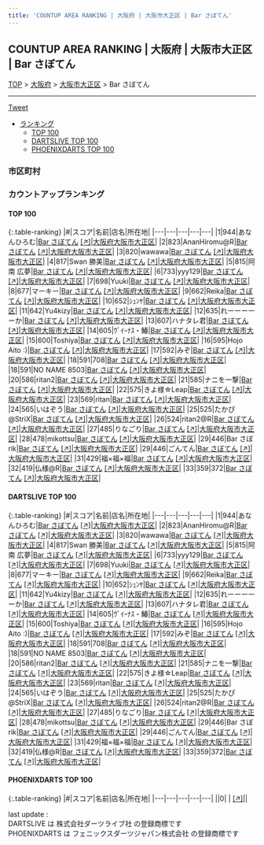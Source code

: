 ```yaml
---
title: 'COUNTUP AREA RANKING | 大阪府 | 大阪市大正区 | Bar さぼてん'
---
```

## COUNTUP AREA RANKING | 大阪府 | 大阪市大正区 | Bar さぼてん

[TOP](/darts/rank/) > [大阪府](/darts/rank/大阪府/) > [大阪市大正区](/darts/rank/大阪府/大阪市大正区/) > Bar さぼてん

___

<a href="https://twitter.com/share?ref_src=twsrc%5Etfw" data-text="COUNTUP AREA RANKING | 大阪府大阪市大正区Bar さぼてん" class="twitter-share-button" data-hashtags="DARTSLIVE,PHOENIXDARTS,darts,ダーツ" data-show-count="false">Tweet</a>

* [ランキング](#カウントアップランキング)
    * [TOP 100](#top-100)
    * [DARTSLIVE TOP 100](#dartslive-top-100)
    * [PHOENIXDARTS TOP 100](#phoenixdarts-top-100)

### 市区町村

<ul>

</ul>

### カウントアップランキング

#### TOP 100



{:.table-ranking}
|#|スコア|名前|店名|所在地|
|---|---|---|---|---|
|1|944|<span class="rank-name-dl">あなんひろむ</span>|<a href="/darts/rank/shops/b205aae58fa4063eb21333aee1bd51e4.html">Bar さぼてん</a> <a href="https://search.dartslive.com/jp/shop/b205aae58fa4063eb21333aee1bd51e4">[↗]</a>|<a href="/darts/rank/大阪府/大阪市大正区">大阪府大阪市大正区</a>|
|2|823|<span class="rank-name-dl">AnanHiromu@R</span>|<a href="/darts/rank/shops/b205aae58fa4063eb21333aee1bd51e4.html">Bar さぼてん</a> <a href="https://search.dartslive.com/jp/shop/b205aae58fa4063eb21333aee1bd51e4">[↗]</a>|<a href="/darts/rank/大阪府/大阪市大正区">大阪府大阪市大正区</a>|
|3|820|<span class="rank-name-dl">wawawa</span>|<a href="/darts/rank/shops/b205aae58fa4063eb21333aee1bd51e4.html">Bar さぼてん</a> <a href="https://search.dartslive.com/jp/shop/b205aae58fa4063eb21333aee1bd51e4">[↗]</a>|<a href="/darts/rank/大阪府/大阪市大正区">大阪府大阪市大正区</a>|
|4|817|<span class="rank-name-dl">Swan 勝美</span>|<a href="/darts/rank/shops/b205aae58fa4063eb21333aee1bd51e4.html">Bar さぼてん</a> <a href="https://search.dartslive.com/jp/shop/b205aae58fa4063eb21333aee1bd51e4">[↗]</a>|<a href="/darts/rank/大阪府/大阪市大正区">大阪府大阪市大正区</a>|
|5|815|<span class="rank-name-dl">阿南 広夢</span>|<a href="/darts/rank/shops/b205aae58fa4063eb21333aee1bd51e4.html">Bar さぼてん</a> <a href="https://search.dartslive.com/jp/shop/b205aae58fa4063eb21333aee1bd51e4">[↗]</a>|<a href="/darts/rank/大阪府/大阪市大正区">大阪府大阪市大正区</a>|
|6|733|<span class="rank-name-dl">yyy129</span>|<a href="/darts/rank/shops/b205aae58fa4063eb21333aee1bd51e4.html">Bar さぼてん</a> <a href="https://search.dartslive.com/jp/shop/b205aae58fa4063eb21333aee1bd51e4">[↗]</a>|<a href="/darts/rank/大阪府/大阪市大正区">大阪府大阪市大正区</a>|
|7|698|<span class="rank-name-dl">Yuuki</span>|<a href="/darts/rank/shops/b205aae58fa4063eb21333aee1bd51e4.html">Bar さぼてん</a> <a href="https://search.dartslive.com/jp/shop/b205aae58fa4063eb21333aee1bd51e4">[↗]</a>|<a href="/darts/rank/大阪府/大阪市大正区">大阪府大阪市大正区</a>|
|8|677|<span class="rank-name-dl">マーキー</span>|<a href="/darts/rank/shops/b205aae58fa4063eb21333aee1bd51e4.html">Bar さぼてん</a> <a href="https://search.dartslive.com/jp/shop/b205aae58fa4063eb21333aee1bd51e4">[↗]</a>|<a href="/darts/rank/大阪府/大阪市大正区">大阪府大阪市大正区</a>|
|9|662|<span class="rank-name-dl">Reika</span>|<a href="/darts/rank/shops/b205aae58fa4063eb21333aee1bd51e4.html">Bar さぼてん</a> <a href="https://search.dartslive.com/jp/shop/b205aae58fa4063eb21333aee1bd51e4">[↗]</a>|<a href="/darts/rank/大阪府/大阪市大正区">大阪府大阪市大正区</a>|
|10|652|<span class="rank-name-dl">ｼｭﾝﾔ</span>|<a href="/darts/rank/shops/b205aae58fa4063eb21333aee1bd51e4.html">Bar さぼてん</a> <a href="https://search.dartslive.com/jp/shop/b205aae58fa4063eb21333aee1bd51e4">[↗]</a>|<a href="/darts/rank/大阪府/大阪市大正区">大阪府大阪市大正区</a>|
|11|642|<span class="rank-name-dl">Yu4kizy</span>|<a href="/darts/rank/shops/b205aae58fa4063eb21333aee1bd51e4.html">Bar さぼてん</a> <a href="https://search.dartslive.com/jp/shop/b205aae58fa4063eb21333aee1bd51e4">[↗]</a>|<a href="/darts/rank/大阪府/大阪市大正区">大阪府大阪市大正区</a>|
|12|635|<span class="rank-name-dl">れーーーーーか</span>|<a href="/darts/rank/shops/b205aae58fa4063eb21333aee1bd51e4.html">Bar さぼてん</a> <a href="https://search.dartslive.com/jp/shop/b205aae58fa4063eb21333aee1bd51e4">[↗]</a>|<a href="/darts/rank/大阪府/大阪市大正区">大阪府大阪市大正区</a>|
|13|607|<span class="rank-name-dl">ハナタレ君</span>|<a href="/darts/rank/shops/b205aae58fa4063eb21333aee1bd51e4.html">Bar さぼてん</a> <a href="https://search.dartslive.com/jp/shop/b205aae58fa4063eb21333aee1bd51e4">[↗]</a>|<a href="/darts/rank/大阪府/大阪市大正区">大阪府大阪市大正区</a>|
|14|605|<span class="rank-name-dl">ｳﾞｲｰﾅｽ・鰆</span>|<a href="/darts/rank/shops/b205aae58fa4063eb21333aee1bd51e4.html">Bar さぼてん</a> <a href="https://search.dartslive.com/jp/shop/b205aae58fa4063eb21333aee1bd51e4">[↗]</a>|<a href="/darts/rank/大阪府/大阪市大正区">大阪府大阪市大正区</a>|
|15|600|<span class="rank-name-dl">Toshiya</span>|<a href="/darts/rank/shops/b205aae58fa4063eb21333aee1bd51e4.html">Bar さぼてん</a> <a href="https://search.dartslive.com/jp/shop/b205aae58fa4063eb21333aee1bd51e4">[↗]</a>|<a href="/darts/rank/大阪府/大阪市大正区">大阪府大阪市大正区</a>|
|16|595|<span class="rank-name-dl">Hojo Aito :)</span>|<a href="/darts/rank/shops/b205aae58fa4063eb21333aee1bd51e4.html">Bar さぼてん</a> <a href="https://search.dartslive.com/jp/shop/b205aae58fa4063eb21333aee1bd51e4">[↗]</a>|<a href="/darts/rank/大阪府/大阪市大正区">大阪府大阪市大正区</a>|
|17|592|<span class="rank-name-dl">みぞ</span>|<a href="/darts/rank/shops/b205aae58fa4063eb21333aee1bd51e4.html">Bar さぼてん</a> <a href="https://search.dartslive.com/jp/shop/b205aae58fa4063eb21333aee1bd51e4">[↗]</a>|<a href="/darts/rank/大阪府/大阪市大正区">大阪府大阪市大正区</a>|
|18|591|<span class="rank-name-dl">708</span>|<a href="/darts/rank/shops/b205aae58fa4063eb21333aee1bd51e4.html">Bar さぼてん</a> <a href="https://search.dartslive.com/jp/shop/b205aae58fa4063eb21333aee1bd51e4">[↗]</a>|<a href="/darts/rank/大阪府/大阪市大正区">大阪府大阪市大正区</a>|
|18|591|<span class="rank-name-dl">NO NAME 8503</span>|<a href="/darts/rank/shops/b205aae58fa4063eb21333aee1bd51e4.html">Bar さぼてん</a> <a href="https://search.dartslive.com/jp/shop/b205aae58fa4063eb21333aee1bd51e4">[↗]</a>|<a href="/darts/rank/大阪府/大阪市大正区">大阪府大阪市大正区</a>|
|20|586|<span class="rank-name-dl">ritan2</span>|<a href="/darts/rank/shops/b205aae58fa4063eb21333aee1bd51e4.html">Bar さぼてん</a> <a href="https://search.dartslive.com/jp/shop/b205aae58fa4063eb21333aee1bd51e4">[↗]</a>|<a href="/darts/rank/大阪府/大阪市大正区">大阪府大阪市大正区</a>|
|21|585|<span class="rank-name-dl">ナニを一撃</span>|<a href="/darts/rank/shops/b205aae58fa4063eb21333aee1bd51e4.html">Bar さぼてん</a> <a href="https://search.dartslive.com/jp/shop/b205aae58fa4063eb21333aee1bd51e4">[↗]</a>|<a href="/darts/rank/大阪府/大阪市大正区">大阪府大阪市大正区</a>|
|22|575|<span class="rank-name-dl">きよ様☆Leap</span>|<a href="/darts/rank/shops/b205aae58fa4063eb21333aee1bd51e4.html">Bar さぼてん</a> <a href="https://search.dartslive.com/jp/shop/b205aae58fa4063eb21333aee1bd51e4">[↗]</a>|<a href="/darts/rank/大阪府/大阪市大正区">大阪府大阪市大正区</a>|
|23|569|<span class="rank-name-dl">ritan</span>|<a href="/darts/rank/shops/b205aae58fa4063eb21333aee1bd51e4.html">Bar さぼてん</a> <a href="https://search.dartslive.com/jp/shop/b205aae58fa4063eb21333aee1bd51e4">[↗]</a>|<a href="/darts/rank/大阪府/大阪市大正区">大阪府大阪市大正区</a>|
|24|565|<span class="rank-name-dl">いはぞう</span>|<a href="/darts/rank/shops/b205aae58fa4063eb21333aee1bd51e4.html">Bar さぼてん</a> <a href="https://search.dartslive.com/jp/shop/b205aae58fa4063eb21333aee1bd51e4">[↗]</a>|<a href="/darts/rank/大阪府/大阪市大正区">大阪府大阪市大正区</a>|
|25|525|<span class="rank-name-dl">たかぴ@StriX</span>|<a href="/darts/rank/shops/b205aae58fa4063eb21333aee1bd51e4.html">Bar さぼてん</a> <a href="https://search.dartslive.com/jp/shop/b205aae58fa4063eb21333aee1bd51e4">[↗]</a>|<a href="/darts/rank/大阪府/大阪市大正区">大阪府大阪市大正区</a>|
|26|524|<span class="rank-name-dl">ritan2@R</span>|<a href="/darts/rank/shops/b205aae58fa4063eb21333aee1bd51e4.html">Bar さぼてん</a> <a href="https://search.dartslive.com/jp/shop/b205aae58fa4063eb21333aee1bd51e4">[↗]</a>|<a href="/darts/rank/大阪府/大阪市大正区">大阪府大阪市大正区</a>|
|27|485|<span class="rank-name-dl">りなごり</span>|<a href="/darts/rank/shops/b205aae58fa4063eb21333aee1bd51e4.html">Bar さぼてん</a> <a href="https://search.dartslive.com/jp/shop/b205aae58fa4063eb21333aee1bd51e4">[↗]</a>|<a href="/darts/rank/大阪府/大阪市大正区">大阪府大阪市大正区</a>|
|28|478|<span class="rank-name-dl">mikottsu</span>|<a href="/darts/rank/shops/b205aae58fa4063eb21333aee1bd51e4.html">Bar さぼてん</a> <a href="https://search.dartslive.com/jp/shop/b205aae58fa4063eb21333aee1bd51e4">[↗]</a>|<a href="/darts/rank/大阪府/大阪市大正区">大阪府大阪市大正区</a>|
|29|446|<span class="rank-name-dl">Bar さぼ　rik</span>|<a href="/darts/rank/shops/b205aae58fa4063eb21333aee1bd51e4.html">Bar さぼてん</a> <a href="https://search.dartslive.com/jp/shop/b205aae58fa4063eb21333aee1bd51e4">[↗]</a>|<a href="/darts/rank/大阪府/大阪市大正区">大阪府大阪市大正区</a>|
|29|446|<span class="rank-name-dl">ごんてん</span>|<a href="/darts/rank/shops/b205aae58fa4063eb21333aee1bd51e4.html">Bar さぼてん</a> <a href="https://search.dartslive.com/jp/shop/b205aae58fa4063eb21333aee1bd51e4">[↗]</a>|<a href="/darts/rank/大阪府/大阪市大正区">大阪府大阪市大正区</a>|
|31|429|<span class="rank-name-dl">福×福×福</span>|<a href="/darts/rank/shops/b205aae58fa4063eb21333aee1bd51e4.html">Bar さぼてん</a> <a href="https://search.dartslive.com/jp/shop/b205aae58fa4063eb21333aee1bd51e4">[↗]</a>|<a href="/darts/rank/大阪府/大阪市大正区">大阪府大阪市大正区</a>|
|32|419|<span class="rank-name-dl">仏様@R</span>|<a href="/darts/rank/shops/b205aae58fa4063eb21333aee1bd51e4.html">Bar さぼてん</a> <a href="https://search.dartslive.com/jp/shop/b205aae58fa4063eb21333aee1bd51e4">[↗]</a>|<a href="/darts/rank/大阪府/大阪市大正区">大阪府大阪市大正区</a>|
|33|359|<span class="rank-name-dl">372</span>|<a href="/darts/rank/shops/b205aae58fa4063eb21333aee1bd51e4.html">Bar さぼてん</a> <a href="https://search.dartslive.com/jp/shop/b205aae58fa4063eb21333aee1bd51e4">[↗]</a>|<a href="/darts/rank/大阪府/大阪市大正区">大阪府大阪市大正区</a>|


#### DARTSLIVE TOP 100



{:.table-ranking}
|#|スコア|名前|店名|所在地|
|---|---|---|---|---|
|1|944|<span class="rank-name-dl">あなんひろむ</span>|<a href="/darts/rank/shops/b205aae58fa4063eb21333aee1bd51e4.html">Bar さぼてん</a> <a href="https://search.dartslive.com/jp/shop/b205aae58fa4063eb21333aee1bd51e4">[↗]</a>|<a href="/darts/rank/大阪府/大阪市大正区">大阪府大阪市大正区</a>|
|2|823|<span class="rank-name-dl">AnanHiromu@R</span>|<a href="/darts/rank/shops/b205aae58fa4063eb21333aee1bd51e4.html">Bar さぼてん</a> <a href="https://search.dartslive.com/jp/shop/b205aae58fa4063eb21333aee1bd51e4">[↗]</a>|<a href="/darts/rank/大阪府/大阪市大正区">大阪府大阪市大正区</a>|
|3|820|<span class="rank-name-dl">wawawa</span>|<a href="/darts/rank/shops/b205aae58fa4063eb21333aee1bd51e4.html">Bar さぼてん</a> <a href="https://search.dartslive.com/jp/shop/b205aae58fa4063eb21333aee1bd51e4">[↗]</a>|<a href="/darts/rank/大阪府/大阪市大正区">大阪府大阪市大正区</a>|
|4|817|<span class="rank-name-dl">Swan 勝美</span>|<a href="/darts/rank/shops/b205aae58fa4063eb21333aee1bd51e4.html">Bar さぼてん</a> <a href="https://search.dartslive.com/jp/shop/b205aae58fa4063eb21333aee1bd51e4">[↗]</a>|<a href="/darts/rank/大阪府/大阪市大正区">大阪府大阪市大正区</a>|
|5|815|<span class="rank-name-dl">阿南 広夢</span>|<a href="/darts/rank/shops/b205aae58fa4063eb21333aee1bd51e4.html">Bar さぼてん</a> <a href="https://search.dartslive.com/jp/shop/b205aae58fa4063eb21333aee1bd51e4">[↗]</a>|<a href="/darts/rank/大阪府/大阪市大正区">大阪府大阪市大正区</a>|
|6|733|<span class="rank-name-dl">yyy129</span>|<a href="/darts/rank/shops/b205aae58fa4063eb21333aee1bd51e4.html">Bar さぼてん</a> <a href="https://search.dartslive.com/jp/shop/b205aae58fa4063eb21333aee1bd51e4">[↗]</a>|<a href="/darts/rank/大阪府/大阪市大正区">大阪府大阪市大正区</a>|
|7|698|<span class="rank-name-dl">Yuuki</span>|<a href="/darts/rank/shops/b205aae58fa4063eb21333aee1bd51e4.html">Bar さぼてん</a> <a href="https://search.dartslive.com/jp/shop/b205aae58fa4063eb21333aee1bd51e4">[↗]</a>|<a href="/darts/rank/大阪府/大阪市大正区">大阪府大阪市大正区</a>|
|8|677|<span class="rank-name-dl">マーキー</span>|<a href="/darts/rank/shops/b205aae58fa4063eb21333aee1bd51e4.html">Bar さぼてん</a> <a href="https://search.dartslive.com/jp/shop/b205aae58fa4063eb21333aee1bd51e4">[↗]</a>|<a href="/darts/rank/大阪府/大阪市大正区">大阪府大阪市大正区</a>|
|9|662|<span class="rank-name-dl">Reika</span>|<a href="/darts/rank/shops/b205aae58fa4063eb21333aee1bd51e4.html">Bar さぼてん</a> <a href="https://search.dartslive.com/jp/shop/b205aae58fa4063eb21333aee1bd51e4">[↗]</a>|<a href="/darts/rank/大阪府/大阪市大正区">大阪府大阪市大正区</a>|
|10|652|<span class="rank-name-dl">ｼｭﾝﾔ</span>|<a href="/darts/rank/shops/b205aae58fa4063eb21333aee1bd51e4.html">Bar さぼてん</a> <a href="https://search.dartslive.com/jp/shop/b205aae58fa4063eb21333aee1bd51e4">[↗]</a>|<a href="/darts/rank/大阪府/大阪市大正区">大阪府大阪市大正区</a>|
|11|642|<span class="rank-name-dl">Yu4kizy</span>|<a href="/darts/rank/shops/b205aae58fa4063eb21333aee1bd51e4.html">Bar さぼてん</a> <a href="https://search.dartslive.com/jp/shop/b205aae58fa4063eb21333aee1bd51e4">[↗]</a>|<a href="/darts/rank/大阪府/大阪市大正区">大阪府大阪市大正区</a>|
|12|635|<span class="rank-name-dl">れーーーーーか</span>|<a href="/darts/rank/shops/b205aae58fa4063eb21333aee1bd51e4.html">Bar さぼてん</a> <a href="https://search.dartslive.com/jp/shop/b205aae58fa4063eb21333aee1bd51e4">[↗]</a>|<a href="/darts/rank/大阪府/大阪市大正区">大阪府大阪市大正区</a>|
|13|607|<span class="rank-name-dl">ハナタレ君</span>|<a href="/darts/rank/shops/b205aae58fa4063eb21333aee1bd51e4.html">Bar さぼてん</a> <a href="https://search.dartslive.com/jp/shop/b205aae58fa4063eb21333aee1bd51e4">[↗]</a>|<a href="/darts/rank/大阪府/大阪市大正区">大阪府大阪市大正区</a>|
|14|605|<span class="rank-name-dl">ｳﾞｲｰﾅｽ・鰆</span>|<a href="/darts/rank/shops/b205aae58fa4063eb21333aee1bd51e4.html">Bar さぼてん</a> <a href="https://search.dartslive.com/jp/shop/b205aae58fa4063eb21333aee1bd51e4">[↗]</a>|<a href="/darts/rank/大阪府/大阪市大正区">大阪府大阪市大正区</a>|
|15|600|<span class="rank-name-dl">Toshiya</span>|<a href="/darts/rank/shops/b205aae58fa4063eb21333aee1bd51e4.html">Bar さぼてん</a> <a href="https://search.dartslive.com/jp/shop/b205aae58fa4063eb21333aee1bd51e4">[↗]</a>|<a href="/darts/rank/大阪府/大阪市大正区">大阪府大阪市大正区</a>|
|16|595|<span class="rank-name-dl">Hojo Aito :)</span>|<a href="/darts/rank/shops/b205aae58fa4063eb21333aee1bd51e4.html">Bar さぼてん</a> <a href="https://search.dartslive.com/jp/shop/b205aae58fa4063eb21333aee1bd51e4">[↗]</a>|<a href="/darts/rank/大阪府/大阪市大正区">大阪府大阪市大正区</a>|
|17|592|<span class="rank-name-dl">みぞ</span>|<a href="/darts/rank/shops/b205aae58fa4063eb21333aee1bd51e4.html">Bar さぼてん</a> <a href="https://search.dartslive.com/jp/shop/b205aae58fa4063eb21333aee1bd51e4">[↗]</a>|<a href="/darts/rank/大阪府/大阪市大正区">大阪府大阪市大正区</a>|
|18|591|<span class="rank-name-dl">708</span>|<a href="/darts/rank/shops/b205aae58fa4063eb21333aee1bd51e4.html">Bar さぼてん</a> <a href="https://search.dartslive.com/jp/shop/b205aae58fa4063eb21333aee1bd51e4">[↗]</a>|<a href="/darts/rank/大阪府/大阪市大正区">大阪府大阪市大正区</a>|
|18|591|<span class="rank-name-dl">NO NAME 8503</span>|<a href="/darts/rank/shops/b205aae58fa4063eb21333aee1bd51e4.html">Bar さぼてん</a> <a href="https://search.dartslive.com/jp/shop/b205aae58fa4063eb21333aee1bd51e4">[↗]</a>|<a href="/darts/rank/大阪府/大阪市大正区">大阪府大阪市大正区</a>|
|20|586|<span class="rank-name-dl">ritan2</span>|<a href="/darts/rank/shops/b205aae58fa4063eb21333aee1bd51e4.html">Bar さぼてん</a> <a href="https://search.dartslive.com/jp/shop/b205aae58fa4063eb21333aee1bd51e4">[↗]</a>|<a href="/darts/rank/大阪府/大阪市大正区">大阪府大阪市大正区</a>|
|21|585|<span class="rank-name-dl">ナニを一撃</span>|<a href="/darts/rank/shops/b205aae58fa4063eb21333aee1bd51e4.html">Bar さぼてん</a> <a href="https://search.dartslive.com/jp/shop/b205aae58fa4063eb21333aee1bd51e4">[↗]</a>|<a href="/darts/rank/大阪府/大阪市大正区">大阪府大阪市大正区</a>|
|22|575|<span class="rank-name-dl">きよ様☆Leap</span>|<a href="/darts/rank/shops/b205aae58fa4063eb21333aee1bd51e4.html">Bar さぼてん</a> <a href="https://search.dartslive.com/jp/shop/b205aae58fa4063eb21333aee1bd51e4">[↗]</a>|<a href="/darts/rank/大阪府/大阪市大正区">大阪府大阪市大正区</a>|
|23|569|<span class="rank-name-dl">ritan</span>|<a href="/darts/rank/shops/b205aae58fa4063eb21333aee1bd51e4.html">Bar さぼてん</a> <a href="https://search.dartslive.com/jp/shop/b205aae58fa4063eb21333aee1bd51e4">[↗]</a>|<a href="/darts/rank/大阪府/大阪市大正区">大阪府大阪市大正区</a>|
|24|565|<span class="rank-name-dl">いはぞう</span>|<a href="/darts/rank/shops/b205aae58fa4063eb21333aee1bd51e4.html">Bar さぼてん</a> <a href="https://search.dartslive.com/jp/shop/b205aae58fa4063eb21333aee1bd51e4">[↗]</a>|<a href="/darts/rank/大阪府/大阪市大正区">大阪府大阪市大正区</a>|
|25|525|<span class="rank-name-dl">たかぴ@StriX</span>|<a href="/darts/rank/shops/b205aae58fa4063eb21333aee1bd51e4.html">Bar さぼてん</a> <a href="https://search.dartslive.com/jp/shop/b205aae58fa4063eb21333aee1bd51e4">[↗]</a>|<a href="/darts/rank/大阪府/大阪市大正区">大阪府大阪市大正区</a>|
|26|524|<span class="rank-name-dl">ritan2@R</span>|<a href="/darts/rank/shops/b205aae58fa4063eb21333aee1bd51e4.html">Bar さぼてん</a> <a href="https://search.dartslive.com/jp/shop/b205aae58fa4063eb21333aee1bd51e4">[↗]</a>|<a href="/darts/rank/大阪府/大阪市大正区">大阪府大阪市大正区</a>|
|27|485|<span class="rank-name-dl">りなごり</span>|<a href="/darts/rank/shops/b205aae58fa4063eb21333aee1bd51e4.html">Bar さぼてん</a> <a href="https://search.dartslive.com/jp/shop/b205aae58fa4063eb21333aee1bd51e4">[↗]</a>|<a href="/darts/rank/大阪府/大阪市大正区">大阪府大阪市大正区</a>|
|28|478|<span class="rank-name-dl">mikottsu</span>|<a href="/darts/rank/shops/b205aae58fa4063eb21333aee1bd51e4.html">Bar さぼてん</a> <a href="https://search.dartslive.com/jp/shop/b205aae58fa4063eb21333aee1bd51e4">[↗]</a>|<a href="/darts/rank/大阪府/大阪市大正区">大阪府大阪市大正区</a>|
|29|446|<span class="rank-name-dl">Bar さぼ　rik</span>|<a href="/darts/rank/shops/b205aae58fa4063eb21333aee1bd51e4.html">Bar さぼてん</a> <a href="https://search.dartslive.com/jp/shop/b205aae58fa4063eb21333aee1bd51e4">[↗]</a>|<a href="/darts/rank/大阪府/大阪市大正区">大阪府大阪市大正区</a>|
|29|446|<span class="rank-name-dl">ごんてん</span>|<a href="/darts/rank/shops/b205aae58fa4063eb21333aee1bd51e4.html">Bar さぼてん</a> <a href="https://search.dartslive.com/jp/shop/b205aae58fa4063eb21333aee1bd51e4">[↗]</a>|<a href="/darts/rank/大阪府/大阪市大正区">大阪府大阪市大正区</a>|
|31|429|<span class="rank-name-dl">福×福×福</span>|<a href="/darts/rank/shops/b205aae58fa4063eb21333aee1bd51e4.html">Bar さぼてん</a> <a href="https://search.dartslive.com/jp/shop/b205aae58fa4063eb21333aee1bd51e4">[↗]</a>|<a href="/darts/rank/大阪府/大阪市大正区">大阪府大阪市大正区</a>|
|32|419|<span class="rank-name-dl">仏様@R</span>|<a href="/darts/rank/shops/b205aae58fa4063eb21333aee1bd51e4.html">Bar さぼてん</a> <a href="https://search.dartslive.com/jp/shop/b205aae58fa4063eb21333aee1bd51e4">[↗]</a>|<a href="/darts/rank/大阪府/大阪市大正区">大阪府大阪市大正区</a>|
|33|359|<span class="rank-name-dl">372</span>|<a href="/darts/rank/shops/b205aae58fa4063eb21333aee1bd51e4.html">Bar さぼてん</a> <a href="https://search.dartslive.com/jp/shop/b205aae58fa4063eb21333aee1bd51e4">[↗]</a>|<a href="/darts/rank/大阪府/大阪市大正区">大阪府大阪市大正区</a>|


#### PHOENIXDARTS TOP 100



{:.table-ranking}
|#|スコア|名前|店名|所在地|
|---|---|---|---|---|
||0|<span class="rank-name-dl"> </span>|<a href="/darts/rank/shops/.html"></a> <a href="">[↗]</a>|<a href="/darts/rank//"></a>|


<div class="footer border-top border-gray-light mt-5 pt-3 text-right text-gray">
    last update : <span style="font-weight: italic" id="foot_last_modified"></span><br />
    DARTSLIVE は 株式会社ダーツライブ社 の登録商標です<br />
    PHOENIXDARTS は フェニックスダーツジャパン株式会社 の登録商標です<br />
</div>

<script src="https://cdnjs.cloudflare.com/ajax/libs/jquery.tablesorter/2.31.3/js/jquery.tablesorter.min.js" integrity="sha512-qzgd5cYSZcosqpzpn7zF2ZId8f/8CHmFKZ8j7mU4OUXTNRd5g+ZHBPsgKEwoqxCtdQvExE5LprwwPAgoicguNg==" crossorigin="anonymous" referrerpolicy="no-referrer"></script>
<link rel="stylesheet" href="https://cdnjs.cloudflare.com/ajax/libs/jquery.tablesorter/2.31.3/css/theme.default.min.css" integrity="sha512-wghhOJkjQX0Lh3NSWvNKeZ0ZpNn+SPVXX1Qyc9OCaogADktxrBiBdKGDoqVUOyhStvMBmJQ8ZdMHiR3wuEq8+w==" crossorigin="anonymous" referrerpolicy="no-referrer" />
<script>
$(function() {
    $(".table-ranking").tablesorter({sortList:[[0, 0]]});
    $("#foot_last_modified").text(formatDate(new Date(document.lastModified), 'yyyy-MM-dd HH:mm:ss'));
});
</script>

<script async src="https://platform.twitter.com/widgets.js" charset="utf-8"></script>